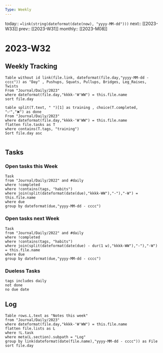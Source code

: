 ```yaml
---
Type: Weekly
---
```

today:: `=link(string(dateformat(date(now), "yyyy-MM-dd")))`
next:: [[2023-W33]]
prev::  [[2023-W31]]
monthly:: [[2023-M08]]

# 2023-W32



## Weekly Tracking


```dataview
Table without id link(file.link, dateformat(file.day,"yyyy-MM-dd - cccc")) as "Day" , Pushups, Squats, Pullups, Bridges, Leg_Raises, Twists 
From "Journal/Daily/2023"
where dateformat(file.day,"kkkk-'W'WW") = this.file.name
sort file.day
```

```dataview
table split(T.text, " ")[1] as training , choice(T.completed, "✅","❌") as done
From "Journal/Daily/2023"
where dateformat(file.day,"kkkk-'W'WW") = this.file.name
flatten file.tasks as T
where contains(T.tags, "training")
Sort file.day asc


```


## Tasks
### Open tasks this Week

```dataview
Task
from "Journal/Daily/2022" and #daily
where !completed
where !contains(tags, "habits")
where join(split(dateformat(date(due),"kkkk-WW"),"-"),"-W") = this.file.name 
where due
group by dateformat(due,"yyyy-MM-dd - cccc")
```

### Open tasks next Week 

```dataview
Task
from "Journal/Daily/2022" and #daily
where !completed
where !contains(tags, "habits")
where join(split(dateformat(date(due) - dur(1 w),"kkkk-WW"),"-"),"-W") = this.file.name 
where due
group by dateformat(due,"yyyy-MM-dd - cccc")
```

### Dueless Tasks

```tasks
tags includes daily
not done 
no due date

```



## Log

```dataview
Table rows.L.text as "Notes this week"
from "Journal/Daily/2023"
where dateformat(file.day,"kkkk-'W'WW") = this.file.name
flatten file.lists as L
where !L.task
where meta(L.section).subpath = "Log"
group by link(dateformat(date(file.name),"yyyy-MM-dd - cccc")) as File
sort file.day
```

